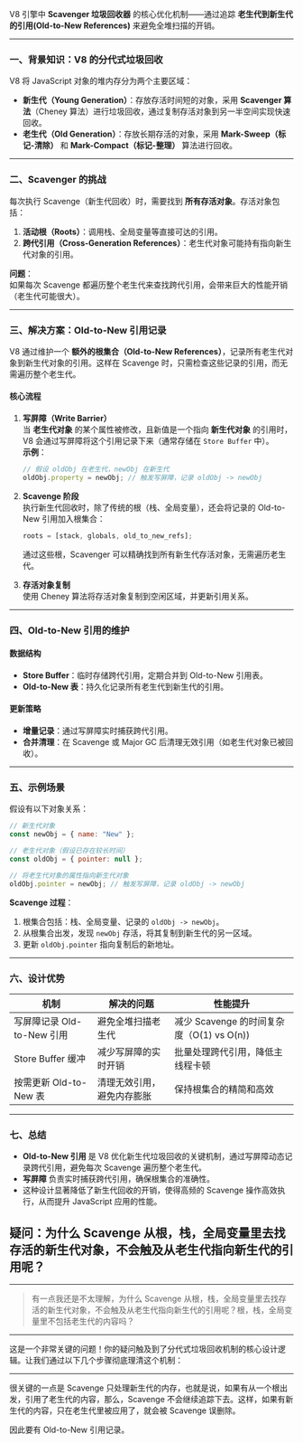V8 引擎中 **Scavenger 垃圾回收器** 的核心优化机制——通过追踪 **老生代到新生代的引用(Old-to-New References)** 来避免全堆扫描的开销。

---

### **一、背景知识：V8 的分代式垃圾回收**
V8 将 JavaScript 对象的堆内存分为两个主要区域：
- **新生代（Young Generation）**：存放存活时间短的对象，采用 **Scavenger 算法**（Cheney 算法）进行垃圾回收，通过复制存活对象到另一半空间实现快速回收。
- **老生代（Old Generation）**：存放长期存活的对象，采用 **Mark-Sweep（标记-清除）** 和 **Mark-Compact（标记-整理）** 算法进行回收。

---

### **二、Scavenger 的挑战**
每次执行 Scavenge（新生代回收）时，需要找到 **所有存活对象**。存活对象包括：
1. **活动根（Roots）**：调用栈、全局变量等直接可达的引用。
2. **跨代引用（Cross-Generation References）**：老生代对象可能持有指向新生代对象的引用。

**问题**：  
如果每次 Scavenge 都遍历整个老生代来查找跨代引用，会带来巨大的性能开销（老生代可能很大）。

---

### **三、解决方案：Old-to-New 引用记录**
V8 通过维护一个 **额外的根集合（Old-to-New References）**，记录所有老生代对象到新生代对象的引用。这样在 Scavenge 时，只需检查这些记录的引用，而无需遍历整个老生代。

#### **核心流程**
1. **写屏障（Write Barrier）**  
   当 **老生代对象** 的某个属性被修改，且新值是一个指向 **新生代对象** 的引用时，V8 会通过写屏障将这个引用记录下来（通常存储在 `Store Buffer` 中）。  
   **示例**：
   ```javascript
   // 假设 oldObj 在老生代，newObj 在新生代
   oldObj.property = newObj; // 触发写屏障，记录 oldObj -> newObj
   ```

2. **Scavenge 阶段**  
   执行新生代回收时，除了传统的根（栈、全局变量），还会将记录的 Old-to-New 引用加入根集合：
   ```javascript
   roots = [stack, globals, old_to_new_refs];
   ```
   通过这些根，Scavenger 可以精确找到所有新生代存活对象，无需遍历老生代。

3. **存活对象复制**  
   使用 Cheney 算法将存活对象复制到空闲区域，并更新引用关系。

---

### **四、Old-to-New 引用的维护**
#### **数据结构**
- **Store Buffer**：临时存储跨代引用，定期合并到 Old-to-New 引用表。
- **Old-to-New 表**：持久化记录所有老生代到新生代的引用。

#### **更新策略**
- **增量记录**：通过写屏障实时捕获跨代引用。
- **合并清理**：在 Scavenge 或 Major GC 后清理无效引用（如老生代对象已被回收）。

---

### **五、示例场景**
假设有以下对象关系：
```javascript
// 新生代对象
const newObj = { name: "New" };

// 老生代对象（假设已存在较长时间）
const oldObj = { pointer: null };

// 将老生代对象的属性指向新生代对象
oldObj.pointer = newObj; // 触发写屏障，记录 oldObj -> newObj
```

**Scavenge 过程**：
1. 根集合包括：栈、全局变量、记录的 `oldObj -> newObj`。
2. 从根集合出发，发现 `newObj` 存活，将其复制到新生代的另一区域。
3. 更新 `oldObj.pointer` 指向复制后的新地址。

---

### **六、设计优势**
| **机制**               | **解决的问题**               | **性能提升**                          |
|------------------------|-----------------------------|--------------------------------------|
| 写屏障记录 Old-to-New 引用 | 避免全堆扫描老生代             | 减少 Scavenge 的时间复杂度（O(1) vs O(n)) |
| Store Buffer 缓冲       | 减少写屏障的实时开销           | 批量处理跨代引用，降低主线程卡顿          |
| 按需更新 Old-to-New 表   | 清理无效引用，避免内存膨胀       | 保持根集合的精简和高效                   |

---

### **七、总结**
- **Old-to-New 引用** 是 V8 优化新生代垃圾回收的关键机制，通过写屏障动态记录跨代引用，避免每次 Scavenge 遍历整个老生代。
- **写屏障** 负责实时捕获跨代引用，确保根集合的准确性。
- 这种设计显著降低了新生代回收的开销，使得高频的 Scavenge 操作高效执行，从而提升 JavaScript 应用的性能。

## 疑问：为什么 Scavenge 从根，栈，全局变量里去找存活的新生代对象，不会触及从老生代指向新生代的引用呢？

---

> 有一点我还是不太理解，为什么 Scavenge 从根，栈，全局变量里去找存活的新生代对象，不会触及从老生代指向新生代的引用呢？根，栈，全局变量里不包括老生代的内容吗？

---

这是一个非常关键的问题！你的疑问触及到了分代式垃圾回收机制的核心设计逻辑。让我们通过以下几个步骤彻底理清这个机制：

---

很关键的一点是 Scavenge 只处理新生代的内存，也就是说，如果有从一个根出发，引用了老生代的内容，那么，Scavenge 不会继续追踪下去。这样，如果有新生代的内容，只在老生代里被应用了，就会被 Scavenge 误删除。

因此要有 Old-to-New 引用记录。